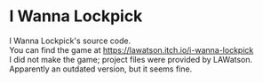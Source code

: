 # I Wanna Lockpick
I Wanna Lockpick's source code.<br>
You can find the game at https://lawatson.itch.io/i-wanna-lockpick<br>
I did not make the game; project files were provided by LAWatson.<br>
Apparently an outdated version, but it seems fine.

